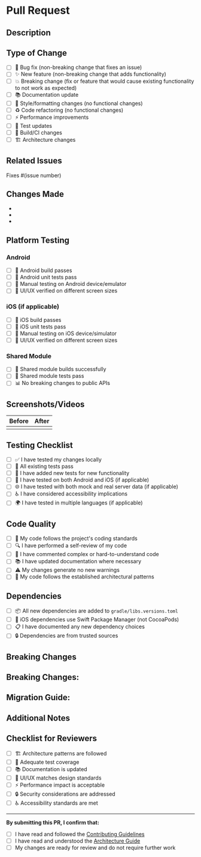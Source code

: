 # Pull Request

## Description
<!-- Provide a clear and concise description of what this PR accomplishes -->

## Type of Change
<!-- Please delete options that are not relevant -->

- [ ] 🐛 Bug fix (non-breaking change that fixes an issue)
- [ ] ✨ New feature (non-breaking change that adds functionality)
- [ ] 💥 Breaking change (fix or feature that would cause existing functionality to not work as expected)
- [ ] 📚 Documentation update
- [ ] 🎨 Style/formatting changes (no functional changes)
- [ ] ♻️ Code refactoring (no functional changes)
- [ ] ⚡ Performance improvements
- [ ] 🧪 Test updates
- [ ] 🔧 Build/CI changes
- [ ] 🏗️ Architecture changes

## Related Issues
<!-- Link to related issues using "Fixes #123" or "Closes #123" -->

Fixes #(issue number)

## Changes Made
<!-- Provide a detailed list of changes made in this PR -->

- 
- 
- 

## Platform Testing
<!-- Check all platforms where you've tested your changes -->

### Android
- [ ] 📱 Android build passes
- [ ] 🧪 Android unit tests pass
- [ ] 📲 Manual testing on Android device/emulator
- [ ] 🎨 UI/UX verified on different screen sizes

### iOS (if applicable)
- [ ] 🍎 iOS build passes
- [ ] 🧪 iOS unit tests pass
- [ ] 📱 Manual testing on iOS device/simulator
- [ ] 🎨 UI/UX verified on different screen sizes

### Shared Module
- [ ] 🔄 Shared module builds successfully
- [ ] 🧪 Shared module tests pass
- [ ] 📊 No breaking changes to public APIs

## Screenshots/Videos
<!-- If your changes include UI updates, please provide screenshots or videos -->

| Before | After |
|--------|--------|
| <!-- Screenshot/video of before --> | <!-- Screenshot/video of after --> |

## Testing Checklist
<!-- Ensure you've tested your changes thoroughly -->

- [ ] ✅ I have tested my changes locally
- [ ] 🔄 All existing tests pass
- [ ] 🧪 I have added new tests for new functionality
- [ ] 📱 I have tested on both Android and iOS (if applicable)
- [ ] 🌐 I have tested with both mock and real server data (if applicable)
- [ ] ♿ I have considered accessibility implications
- [ ] 🌍 I have tested in multiple languages (if applicable)

## Code Quality
<!-- Confirm your code meets our standards -->

- [ ] 📝 My code follows the project's coding standards
- [ ] 🔍 I have performed a self-review of my code
- [ ] 💬 I have commented complex or hard-to-understand code
- [ ] 📚 I have updated documentation where necessary
- [ ] ⚠️ My changes generate no new warnings
- [ ] 🎯 My code follows the established architectural patterns

## Dependencies
<!-- If you've added or updated dependencies -->

- [ ] 📦 All new dependencies are added to `gradle/libs.versions.toml`
- [ ] 🍎 iOS dependencies use Swift Package Manager (not CocoaPods)
- [ ] 📋 I have documented any new dependency choices
- [ ] 🔒 Dependencies are from trusted sources

## Breaking Changes
<!-- If this PR includes breaking changes, describe them here -->

**Breaking Changes:**
- 

**Migration Guide:**
- 

## Additional Notes
<!-- Any additional information that reviewers should know -->

## Checklist for Reviewers
<!-- For maintainers - check these during review -->

- [ ] 🏗️ Architecture patterns are followed
- [ ] 🧪 Adequate test coverage
- [ ] 📚 Documentation is updated
- [ ] 🎨 UI/UX matches design standards
- [ ] ⚡ Performance impact is acceptable
- [ ] 🔒 Security considerations are addressed
- [ ] ♿ Accessibility standards are met

---

**By submitting this PR, I confirm that:**
- [ ] I have read and followed the [Contributing Guidelines](../CONTRIBUTING.md)
- [ ] I have read and understood the [Architecture Guide](../documentation/ARCHITECTURE.md)
- [ ] My changes are ready for review and do not require further work
